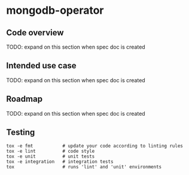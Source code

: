 # mongodb-operator

## Code overview

TODO: expand on this section when spec doc is created

## Intended use case

TODO: expand on this section when spec doc is created

## Roadmap

TODO: expand on this section when spec doc is created

## Testing

```shell
tox -e fmt           # update your code according to linting rules
tox -e lint          # code style
tox -e unit          # unit tests
tox -e integration   # integration tests
tox                  # runs 'lint' and 'unit' environments
```

